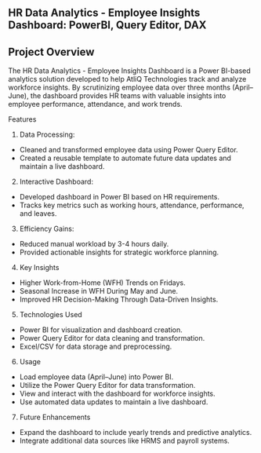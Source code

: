 ## HR Data Analytics - Employee Insights Dashboard: PowerBI, Query Editor, DAX

## Project Overview

The HR Data Analytics - Employee Insights Dashboard is a Power BI-based analytics solution developed to help AtliQ Technologies track and analyze workforce insights. By scrutinizing employee data over three months (April–June), the dashboard provides HR teams with valuable insights into employee performance, attendance, and work trends.

Features

1. Data Processing:

- Cleaned and transformed employee data using Power Query Editor.
- Created a reusable template to automate future data updates and maintain a live dashboard.

2. Interactive Dashboard:
   
- Developed dashboard in Power BI based on HR requirements.
- Tracks key metrics such as working hours, attendance, performance, and leaves.

3. Efficiency Gains:

- Reduced manual workload by 3-4 hours daily.
- Provided actionable insights for strategic workforce planning.

4. Key Insights

- Higher Work-from-Home (WFH) Trends on Fridays.
- Seasonal Increase in WFH During May and June.
- Improved HR Decision-Making Through Data-Driven Insights.

5. Technologies Used

- Power BI for visualization and dashboard creation.
- Power Query Editor for data cleaning and transformation.
- Excel/CSV for data storage and preprocessing.

6. Usage

- Load employee data (April–June) into Power BI.
- Utilize the Power Query Editor for data transformation.
- View and interact with the dashboard for workforce insights.
- Use automated data updates to maintain a live dashboard.

7. Future Enhancements

- Expand the dashboard to include yearly trends and predictive analytics.
- Integrate additional data sources like HRMS and payroll systems.
